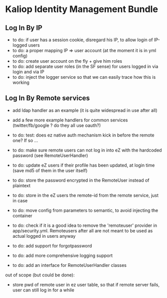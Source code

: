 Kaliop Identity Management Bundle
=================================

## Log In By IP

- to do: if user has a session cookie, disregard his IP, to allow login of IP-logged users
- to do: a proper mapping IP => user account (at the moment it is in yml config)
- to do: create user account on the fly + give him roles
- to do: add separate user roles (in the SF sense) for users logged in via login and via IP
- to do: inject the logger service so that we can easily trace how this is working

## Log In By Remote services

- add ldap handler as an example (it is quite widespread in use after all)
- add a few more example handlers for common services (twitter/fb/google ? do they all use oauth?)

- to do: test: does ez native auth mechanism kick in before the remote one? If so ...
- to do: make sure remote users can not log in into eZ with the hardcoded password (see RemoteUserHandler)
- to do: update eZ users if their profile has been updated, at login time (save md5 of them in the user itself)
- to do: store the password encrypted in the RemoteUser instead of plaintext
- to do: store in the eZ users the remote-id from the remote service, just in case
- to do: move config from parameters to semantic, to avoid injecting the container
- to do: check if it is a good idea to remove the 'remoteuser' provider in app/security.yml. Remoteusers after all are
         not meant to be used as actual logged in users anyway
- to do: add support for forgotpassword
- to do: add more comprehensive logging support
- to do: add an interface for RemoteUserHandler classes

out of scope (but could be done):
- store pwd of remote user in ez user table, so that if remote server fails, user can still log in for a while
